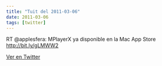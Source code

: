 ```yaml
---
title: "Tuit del 2011-03-06"
date: 2011-03-06
tags: [twitter]
---
```


RT @applesfera: MPlayerX ya disponible en la Mac App Store http://bit.ly/gLMWW2



[Ver en Twitter](https://twitter.com/i/web/status/44474926534623232)
